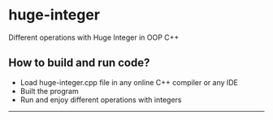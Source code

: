 # huge-integer
Different operations with Huge Integer in OOP C++
## How to build and run code?
- Load huge-integer.cpp file in any online C++ compiler or any IDE
- Built the program
- Run and enjoy different operations with integers
------------------------------------------
